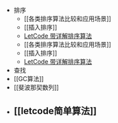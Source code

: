 - 排序
	- [[各类排序算法比较和应用场景]]
	- [[插入排序]]
	- [LetCode 带详解排序算法](https://leetcode-cn.com/problems/sort-an-array/solution/shi-er-chong-pai-xu-suan-fa-bao-ni-man-yi-dai-gift/)
	- [[各类排序算法比较和应用场景]]
	- [[插入排序]]
	- [LetCode 带详解排序算法](https://leetcode-cn.com/problems/sort-an-array/solution/shi-er-chong-pai-xu-suan-fa-bao-ni-man-yi-dai-gift/)
- 查找
- [[GC算法]]
- [[斐波那契数列]]
- ## [[letcode简单算法]]